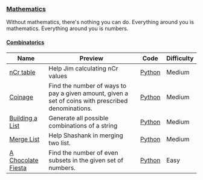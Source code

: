 
### [Mathematics](https://www.hackerrank.com/domains/mathematics)
Without mathematics, there's nothing you can do. Everything around you is mathematics. Everything around you is numbers.


#### [Combinatorics](https://www.hackerrank.com/domains/mathematics/combinatorics)

Name | Preview | Code | Difficulty
---- | ------- | ---- | ----------
[nCr table](https://www.hackerrank.com/challenges/ncr-table)|Help Jim calculating nCr values|[Python](ncr-table.py)|Medium
[Coinage](https://www.hackerrank.com/challenges/coinage)|Find the number of ways to pay a given amount, given a set of coins with prescribed denominations.|[Python](coinage.py)|Medium
[Building a List](https://www.hackerrank.com/challenges/building-a-list)|Generate all possible combinations of a string|[Python](building-a-list.py)|Medium
[Merge List](https://www.hackerrank.com/challenges/merge-list)|Help Shashank in merging two list.|[Python](merge-list.py)|Medium
[A Chocolate Fiesta](https://www.hackerrank.com/challenges/a-chocolate-fiesta)|Find the number of even subsets in the given set of numbers.|[Python](a-chocolate-fiesta.py)|Easy

